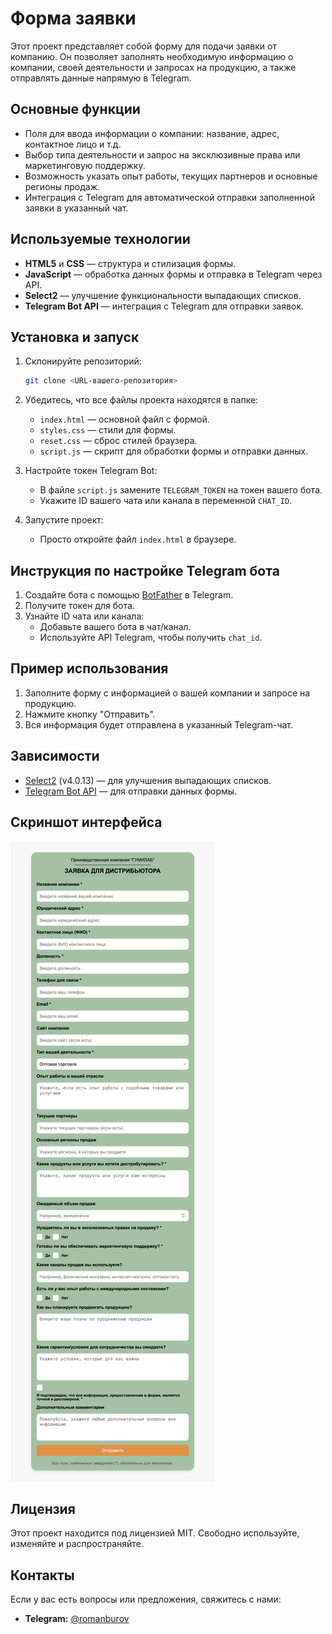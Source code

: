 # Форма заявки

Этот проект представляет собой форму для подачи заявки от компанию. Он позволяет заполнять необходимую информацию о компании, своей деятельности и запросах на продукцию, а также отправлять данные напрямую в Telegram.

## Основные функции

- Поля для ввода информации о компании: название, адрес, контактное лицо и т.д.
- Выбор типа деятельности и запрос на эксклюзивные права или маркетинговую поддержку.
- Возможность указать опыт работы, текущих партнеров и основные регионы продаж.
- Интеграция с Telegram для автоматической отправки заполненной заявки в указанный чат.

## Используемые технологии

- **HTML5** и **CSS** — структура и стилизация формы.
- **JavaScript** — обработка данных формы и отправка в Telegram через API.
- **Select2** — улучшение функциональности выпадающих списков.
- **Telegram Bot API** — интеграция с Telegram для отправки заявок.

## Установка и запуск

1. Склонируйте репозиторий:
   ```bash
   git clone <URL-вашего-репозитория>
   ```

2. Убедитесь, что все файлы проекта находятся в папке:
   - `index.html` — основной файл с формой.
   - `styles.css` — стили для формы.
   - `reset.css` — сброс стилей браузера.
   - `script.js` — скрипт для обработки формы и отправки данных.

3. Настройте токен Telegram Bot:
   - В файле `script.js` замените `TELEGRAM_TOKEN` на токен вашего бота.
   - Укажите ID вашего чата или канала в переменной `CHAT_ID`.

4. Запустите проект:
   - Просто откройте файл `index.html` в браузере.

## Инструкция по настройке Telegram бота

1. Создайте бота с помощью [BotFather](https://t.me/BotFather) в Telegram.
2. Получите токен для бота.
3. Узнайте ID чата или канала:
   - Добавьте вашего бота в чат/канал.
   - Используйте API Telegram, чтобы получить `chat_id`.

## Пример использования

1. Заполните форму с информацией о вашей компании и запросе на продукцию.
2. Нажмите кнопку "Отправить".
3. Вся информация будет отправлена в указанный Telegram-чат.

## Зависимости

- [Select2](https://select2.org/) (v4.0.13) — для улучшения выпадающих списков.
- [Telegram Bot API](https://core.telegram.org/bots/api) — для отправки данных формы.

## Скриншот интерфейса

![Скриншот формы](screen.png)

## Лицензия

Этот проект находится под лицензией MIT. Свободно используйте, изменяйте и распространяйте.

## Контакты

Если у вас есть вопросы или предложения, свяжитесь с нами:

- **Telegram:** [@romanburov](https://t.me/romanburov)
